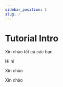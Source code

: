 ```yaml
---
sidebar_position: 1
slug: /
---
```


# Tutorial Intro

Xin chào tất cả các bạn.

Hi hi

Xin chào

Xin chào